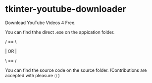 # tkinter-youtube-downloader
Download YouTube Videos 4 Free.

You can find thhe direct .exe on the appication folder.

/ == \\

| OR |

\ == /

You can find the source code on the source folder. (Contributions are accepted with pleasure :) )
